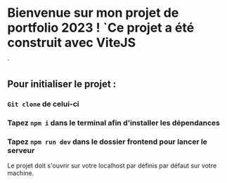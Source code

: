 # Bienvenue sur mon projet de portfolio 2023 ! `Ce projet a été construit avec ViteJS
`

## Pour initialiser le projet :

### `Git clone` de celui-ci
### Tapez `npm i` dans le terminal afin d'installer les dépendances
### Tapez `npm run dev` dans le dossier frontend pour lancer le serveur 
Le projet doit s'ouvrir sur votre localhost par définis par défaut sur votre machine.

